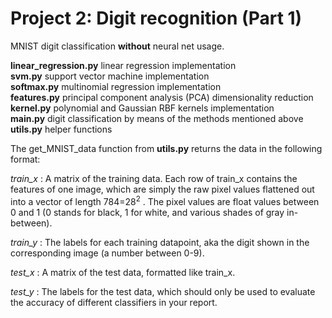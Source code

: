 # Project 2: Digit recognition (Part 1) 

MNIST digit classification __without__ neural net usage.

__linear_regression.py__ linear regression implementation  
__svm.py__ support vector machine implementation  
__softmax.py__ multinomial regression implementation  
__features.py__ principal component analysis (PCA) dimensionality reduction  
__kernel.py__ polynomial and Gaussian RBF kernels implementation  
__main.py__ digit classification by means of the methods mentioned above  
__utils.py__ helper functions  

The get_MNIST_data function from __utils.py__ returns the data in the following format:

_train_x_ : A matrix of the training data. Each row of train_x contains the features of one image, which are simply the raw pixel values flattened out into a vector of length  784=28<sup>2</sup> . The pixel values are float values between 0 and 1 (0 stands for black, 1 for white, and various shades of gray in-between).

_train_y_ : The labels for each training datapoint, aka the digit shown in the corresponding image (a number between 0-9).

_test_x_ : A matrix of the test data, formatted like train_x.

_test_y_ : The labels for the test data, which should only be used to evaluate the accuracy of different classifiers in your report.
